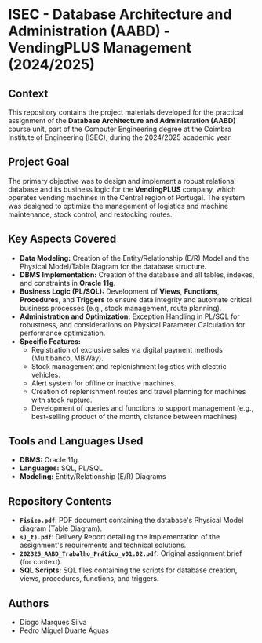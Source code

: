 # ISEC - Database Architecture and Administration (AABD) - VendingPLUS Management (2024/2025)

## Context

This repository contains the project materials developed for the practical assignment of the **Database Architecture and Administration (AABD)** course unit, part of the Computer Engineering degree at the Coimbra Institute of Engineering (ISEC), during the 2024/2025 academic year.

## Project Goal

The primary objective was to design and implement a robust relational database and its business logic for the **VendingPLUS** company, which operates vending machines in the Central region of Portugal. The system was designed to optimize the management of logistics and machine maintenance, stock control, and restocking routes.

## Key Aspects Covered

* **Data Modeling:** Creation of the Entity/Relationship (E/R) Model and the Physical Model/Table Diagram for the database structure.
* **DBMS Implementation:** Creation of the database and all tables, indexes, and constraints in **Oracle 11g**.
* **Business Logic (PL/SQL):** Development of **Views**, **Functions**, **Procedures**, and **Triggers** to ensure data integrity and automate critical business processes (e.g., stock management, route planning).
* **Administration and Optimization:** Exception Handling in PL/SQL for robustness, and considerations on Physical Parameter Calculation for performance optimization.
* **Specific Features:**
    * Registration of exclusive sales via digital payment methods (Multibanco, MBWay).
    * Stock management and replenishment logistics with electric vehicles.
    * Alert system for offline or inactive machines.
    * Creation of replenishment routes and travel planning for machines with stock rupture.
    * Development of queries and functions to support management (e.g., best-selling product of the month, distance between machines).

## Tools and Languages Used

* **DBMS:** Oracle 11g
* **Languages:** SQL, PL/SQL
* **Modeling:** Entity/Relationship (E/R) Diagrams

## Repository Contents

* **`Fisico.pdf`**: PDF document containing the database's Physical Model diagram (Table Diagram).
* **`s)_t).pdf`**: Delivery Report detailing the implementation of the assignment's requirements and technical solutions.
* **`202325_AABD_Trabalho_Prático_v01.02.pdf`**: Original assignment brief (for context).
* **SQL Scripts:** SQL files containing the scripts for database creation, views, procedures, functions, and triggers.

## Authors

* Diogo Marques Silva
* Pedro Miguel Duarte Águas
